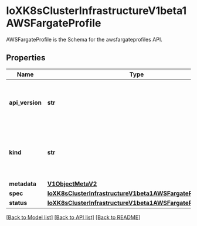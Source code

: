 # IoXK8sClusterInfrastructureV1beta1AWSFargateProfile

AWSFargateProfile is the Schema for the awsfargateprofiles API.
## Properties
Name | Type | Description | Notes
------------ | ------------- | ------------- | -------------
**api_version** | **str** | APIVersion defines the versioned schema of this representation of an object. Servers should convert recognized schemas to the latest internal value, and may reject unrecognized values. More info: https://git.k8s.io/community/contributors/devel/sig-architecture/api-conventions.md#resources | [optional] 
**kind** | **str** | Kind is a string value representing the REST resource this object represents. Servers may infer this from the endpoint the kubernetes.client submits requests to. Cannot be updated. In CamelCase. More info: https://git.k8s.io/community/contributors/devel/sig-architecture/api-conventions.md#types-kinds | [optional] 
**metadata** | [**V1ObjectMetaV2**](V1ObjectMetaV2.md) |  | [optional] 
**spec** | [**IoXK8sClusterInfrastructureV1beta1AWSFargateProfileSpec**](IoXK8sClusterInfrastructureV1beta1AWSFargateProfileSpec.md) |  | [optional] 
**status** | [**IoXK8sClusterInfrastructureV1beta1AWSFargateProfileStatus**](IoXK8sClusterInfrastructureV1beta1AWSFargateProfileStatus.md) |  | [optional] 

[[Back to Model list]](../README.md#documentation-for-models) [[Back to API list]](../README.md#documentation-for-api-endpoints) [[Back to README]](../README.md)


